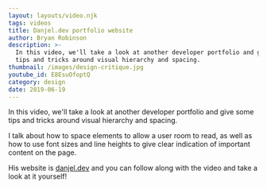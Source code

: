```yaml
---
layout: layouts/video.njk
tags: videos
title: Danjel.dev portfolio website
author: Bryan Robinson
description: >-
  In this video, we'll take a look at another developer portfolio and give some
  tips and tricks around visual hierarchy and spacing.
thumbnail: /images/design-critique.jpg
youtube_id: E8EsuOfoptQ
category: design
date: 2019-06-19
---
```

In this video, we'll take a look at another developer portfolio and give some tips and tricks around visual hierarchy and spacing.

I talk about how to space elements to allow a user room to read, as well as how to use font sizes and line heights to give clear indication of important content on the page.

His website is [danjel.dev](danjel.dev) and you can follow along with the video and take a look at it yourself!
